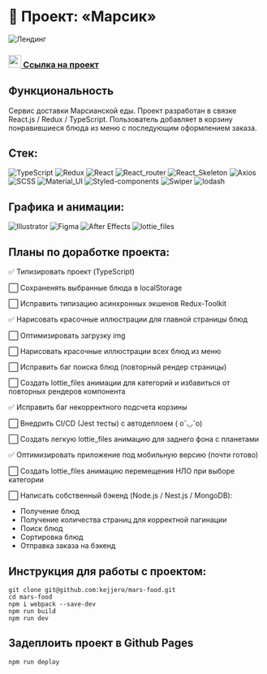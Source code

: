 # 🚀 Проект: «Марсик»

![Лендинг](https://i.ibb.co/qNWLG2z/2022-08-11-10-29-56.png)

### <img src="https://cdn-icons-png.flaticon.com/512/7135/7135133.png" width="25" />[ Ссылка на проект](https://kejjero.github.io/mars-food/)

## Функциональность
Сервис доставки Марсианской еды. Проект разработан в связке React.js / Redux / TypeScript. Пользователь добавляет в корзину понравившиеся блюда из меню с последующим оформлением заказа.

## Стек:
![TypeScript](https://img.shields.io/badge/-TypeScript-0d1117?style=for-the-badge&logo=TypeScript)
![Redux](https://img.shields.io/badge/-Redux_Toolkit-0d1117?style=for-the-badge&logo=Redux)
![React](https://img.shields.io/badge/-React-0d1117?style=for-the-badge&logo=React)
![React_router](https://img.shields.io/badge/-React_router-0d1117?style=for-the-badge&logo=React-router)
![React_Skeleton](https://img.shields.io/badge/-React_Skeleton-0d1117?style=for-the-badge&logo=React_Skeleton)
![Axios](https://img.shields.io/badge/-Axios-0d1117?style=for-the-badge&logo=Axios)
![SCSS](https://img.shields.io/badge/-SCSS-0d1117?style=for-the-badge&logo=sass)
![Material_UI](https://img.shields.io/badge/-Material_UI-0d1117?style=for-the-badge&logo=mui)
![Styled-components](https://img.shields.io/badge/-Styled_components-0d1117?style=for-the-badge&logo=Styled-components)
![Swiper](https://img.shields.io/badge/-Swiper-0d1117?style=for-the-badge&logo=swiper)
![lodash](https://img.shields.io/badge/-Lodash-0d1117?style=for-the-badge&logo=lodash)

## Графика и анимации:
![Illustrator](https://img.shields.io/badge/-Illustrator-0d1117?style=for-the-badge&logo=adobeIllustrator)
![Figma](https://img.shields.io/badge/-Figma-0d1117?style=for-the-badge&logo=Figma)
![After Effects](https://img.shields.io/badge/-After_Effects-0d1117?style=for-the-badge&logo=adobeaftereffects)
![lottie_files](https://img.shields.io/badge/-lottiefiles-0d1117?style=for-the-badge&logo=lottiefiles)

## Планы по доработке проекта:
:white_check_mark: Типизировать проект (TypeScript)

:white_large_square: Сохраненять выбранные блюда в localStorage

:white_large_square: Исправить типизацию асинхронных экшенов Redux-Toolkit

:white_check_mark: Нарисовать красочные иллюстрации для главной страницы блюд

:white_large_square: Оптимизировать загрузку img

:white_large_square: Нарисовать красочные иллюстрации всех блюд из меню

:white_large_square: Исправить баг поиска блюд (повторный рендер страницы)

:white_large_square: Создать lottie_files анимации для категорий и избавиться от повторных рендеров компонента

:white_check_mark: Исправить баг некорректного подсчета корзины

:white_large_square: Внедрить CI/CD (Jest тесты) с автодеплоем ( o˘◡˘o)

:white_large_square: Создать легкую lottie_files анимацию для заднего фона с планетами

:white_check_mark: Оптимизировать приложение под мобильную версию (почти готово)

:white_large_square: Создать lottie_files анимацию перемещения НЛО при выборе категории

:white_large_square: Написать собственный бэкенд (Node.js / Nest.js / MongoDB):
- Получение блюд
- Получение количества страниц для корректной пагинации
- Поиск блюд 
- Сортировка блюд
- Отправка заказа на бэкенд

## Инструкция для работы с проектом:
```
git clone git@github.com:kejjero/mars-food.git
cd mars-food
npm i webpack --save-dev
npm run build
npm run dev
```
## Задеплоить проект в Github Pages
```
npm run deploy
```
